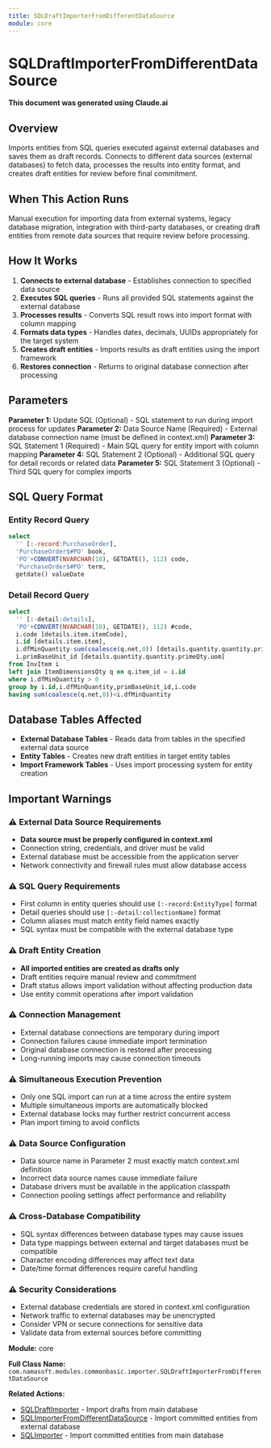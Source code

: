 ```yaml
---
title: SQLDraftImporterFromDifferentDataSource
module: core
---
```



<div class='entity-flows'>

# SQLDraftImporterFromDifferentDataSource

**This document was generated using Claude.ai**

## Overview

Imports entities from SQL queries executed against external databases and saves them as draft records. Connects to different data sources (external databases) to fetch data, processes the results into entity format, and creates draft entities for review before final commitment.

## When This Action Runs

Manual execution for importing data from external systems, legacy database migration, integration with third-party databases, or creating draft entities from remote data sources that require review before processing.

## How It Works

1. **Connects to external database** - Establishes connection to specified data source
2. **Executes SQL queries** - Runs all provided SQL statements against the external database
3. **Processes results** - Converts SQL result rows into import format with column mapping
4. **Formats data types** - Handles dates, decimals, UUIDs appropriately for the target system
5. **Creates draft entities** - Imports results as draft entities using the import framework
6. **Restores connection** - Returns to original database connection after processing

## Parameters

**Parameter 1:** Update SQL (Optional) - SQL statement to run during import process for updates
**Parameter 2:** Data Source Name (Required) - External database connection name (must be defined in context.xml)
**Parameter 3:** SQL Statement 1 (Required) - Main SQL query for entity import with column mapping
**Parameter 4:** SQL Statement 2 (Optional) - Additional SQL query for detail records or related data
**Parameter 5:** SQL Statement 3 (Optional) - Third SQL query for complex imports

## SQL Query Format

### Entity Record Query
```sql
select 
  '' [:-record:PurchaseOrder],
  'PurchaseOrder$#PO' book,
  'PO'+CONVERT(NVARCHAR(10), GETDATE(), 112) code,
  'PurchaseOrder$#PO' term,
  getdate() valueDate
```

### Detail Record Query
```sql
select 
  '' [:-detail:details],
  'PO'+CONVERT(NVARCHAR(10), GETDATE(), 112) #code,
  i.code [details.item.itemCode],
  i.id [details.item.item],
  i.dfMinQuantity-sum(coalesce(q.net,0)) [details.quantity.quantity.primeQty.value],
  i.primBaseUnit_id [details.quantity.quantity.primeQty.uom] 
from InvItem i 
left join ItemDimensionsQty q on q.item_id = i.id 
where i.dfMinQuantity > 0
group by i.id,i.dfMinQuantity,primBaseUnit_id,i.code
having sum(coalesce(q.net,0))<i.dfMinQuantity
```

## Database Tables Affected

- **External Database Tables** - Reads data from tables in the specified external data source
- **Entity Tables** - Creates new draft entities in target entity tables
- **Import Framework Tables** - Uses import processing system for entity creation

## Important Warnings

### ⚠️ External Data Source Requirements
- **Data source must be properly configured in context.xml**
- Connection string, credentials, and driver must be valid
- External database must be accessible from the application server
- Network connectivity and firewall rules must allow database access

### ⚠️ SQL Query Requirements
- First column in entity queries should use `[:-record:EntityType]` format
- Detail queries should use `[:-detail:collectionName]` format
- Column aliases must match entity field names exactly
- SQL syntax must be compatible with the external database type

### ⚠️ Draft Entity Creation
- **All imported entities are created as drafts only**
- Draft entities require manual review and commitment
- Draft status allows import validation without affecting production data
- Use entity commit operations after import validation

### ⚠️ Connection Management
- External database connections are temporary during import
- Connection failures cause immediate import termination
- Original database connection is restored after processing
- Long-running imports may cause connection timeouts

### ⚠️ Simultaneous Execution Prevention
- Only one SQL import can run at a time across the entire system
- Multiple simultaneous imports are automatically blocked
- External database locks may further restrict concurrent access
- Plan import timing to avoid conflicts

### ⚠️ Data Source Configuration
- Data source name in Parameter 2 must exactly match context.xml definition
- Incorrect data source names cause immediate failure
- Database drivers must be available in the application classpath
- Connection pooling settings affect performance and reliability

### ⚠️ Cross-Database Compatibility
- SQL syntax differences between database types may cause issues
- Data type mappings between external and target databases must be compatible
- Character encoding differences may affect text data
- Date/time format differences require careful handling

### ⚠️ Security Considerations
- External database credentials are stored in context.xml configuration
- Network traffic to external databases may be unencrypted
- Consider VPN or secure connections for sensitive data
- Validate data from external sources before committing

**Module:** core

**Full Class Name:** `com.namasoft.modules.commonbasic.importer.SQLDraftImporterFromDifferentDataSource`

**Related Actions:**
- [SQLDraftImporter](SQLDraftImporter.md) - Import drafts from main database
- [SQLImporterFromDifferentDataSource](SQLImporterFromDifferentDataSource.md) - Import committed entities from external database
- [SQLImporter](SQLImporter.md) - Import committed entities from main database


</div>

